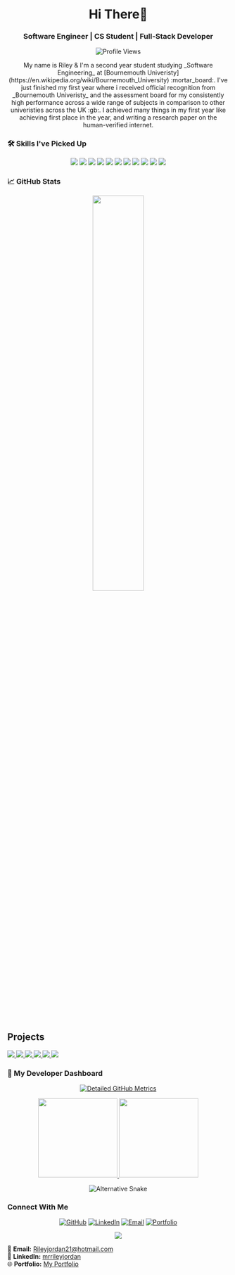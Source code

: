

<h1 align="center">Hi There👋</h1>
<h3 align="center">Software Engineer | CS Student | Full-Stack Developer</h3>

<p align="center">
  <img src="https://komarev.com/ghpvc/?username=xmrenigmax&label=Profile%20views&color=0e75b6&style=flat" alt="Profile Views"/>
</p>


<div align="center">
My name is Riley & I'm a second year student studying _Software Engineering_ at [Bournemouth Univeristy](https://en.wikipedia.org/wiki/Bournemouth_University) :mortar_board:. I've just finished my first year where i received official recognition from _Bournemouth Univeristy_ and the assessment board for my consistently high performance across a wide range of subjects in comparison to other univeristies across the UK :gb:. I achieved many things in my first year like achieving first place in the year, and writing a research paper on the human-verified internet.

</div>


### 🛠️ Skills I've Picked Up

<p align="center">
  <img src="https://img.shields.io/badge/Python-3776AB?style=flat&logo=python&logoColor=white"/>
  <img src="https://img.shields.io/badge/SQL-003B57?style=flat&logo=mysql&logoColor=white"/>
  <img src="https://img.shields.io/badge/JavaScript-F7DF1E?style=flat&logo=javascript&logoColor=black"/>
  <img src="https://img.shields.io/badge/HTML5-E34F26?style=flat&logo=html5&logoColor=white"/>
  <img src="https://img.shields.io/badge/CSS3-1572B6?style=flat&logo=css3&logoColor=white"/>
  <img src="https://img.shields.io/badge/React-61DAFB?style=flat&logo=react&logoColor=black"/>
  <img src="https://img.shields.io/badge/Node.js-339933?style=flat&logo=node.js&logoColor=white"/>
  <img src="https://img.shields.io/badge/TypeScript-3178C6?style=flat&logo=typescript&logoColor=white"/>
  <img src="https://img.shields.io/badge/Git-F05032?style=flat&logo=git&logoColor=white"/>
  <img src="https://img.shields.io/badge/PostgreSQL-4169E1?style=flat&logo=postgresql&logoColor=white"/>
    <img src="https://img.shields.io/badge/Java-007396?style=flat&logo=java&logoColor=white"/>
</p>

### 📈 GitHub Stats

<p align="center">
  <img src="https://github-readme-stats.vercel.app/api?username=xmrenigmax&show_icons=true&theme=tokyonight" width="48%"/>
</p>

## Projects

<a href="https://github.com/xmrenigmax/AgileTaskManager">
    <picture>
        <source
            srcset="https://github-readme-stats.vercel.app/api/pin/?username=xmrenigmax&repo=AgileTaskManager&theme=vue-dark&hide_border=true"
            media="(prefers-color-scheme: dark)"
        />
        <source
            srcset="https://github-readme-stats.vercel.app/api/pin/?username=xmrenigmax&repo=AgileTaskManager&theme=vue"
            media="(prefers-color-scheme: light), (prefers-color-scheme: no-preference)"
        />
        <img src="https://github-readme-stats.vercel.app/api/pin/?username=xmrenigmax&repo=AgileTaskManager&theme=vue"/>
    </picture>
</a>

<a href="https://github.com/xmrenigmax/MyPortfolio">
    <picture>
        <source
            srcset="https://github-readme-stats.vercel.app/api/pin/?username=xmrenigmax&repo=MyPortfolio&theme=vue-dark&hide_border=true"
            media="(prefers-color-scheme: dark)"
        />
        <source
            srcset="https://github-readme-stats.vercel.app/api/pin/?username=xmrenigmax&repo=MyPortfolio&theme=vue"
            media="(prefers-color-scheme: light), (prefers-color-scheme: no-preference)"
        />
        <img src="https://github-readme-stats.vercel.app/api/pin/?username=xmrenigmax&repo=MyPortfolio&theme=vue"/>
    </picture>
</a>

<a href="https://github.com/xmrenigmax/DataVisuals">
    <picture>
        <source
            srcset="https://github-readme-stats.vercel.app/api/pin/?username=xmrenigmax&repo=DataVisuals&theme=vue-dark&hide_border=true"
            media="(prefers-color-scheme: dark)"
        />
        <source
            srcset="https://github-readme-stats.vercel.app/api/pin/?username=xmrenigmax&repo=DataVisuals&theme=vue"
            media="(prefers-color-scheme: light), (prefers-color-scheme: no-preference)"
        />
        <img src="https://github-readme-stats.vercel.app/api/pin/?username=xmrenigmax&repo=DataVisuals&theme=vue"/>
    </picture>
</a>

<a href="https://github.com/xmrenigmax/L4_Coursework_Programming">
    <picture>
        <source
            srcset="https://github-readme-stats.vercel.app/api/pin/?username=xmrenigmax&repo=L4_Coursework_Programming&theme=vue-dark&hide_border=true"
            media="(prefers-color-scheme: dark)"
        />
        <source
            srcset="https://github-readme-stats.vercel.app/api/pin/?username=xmrenigmax&repo=L4_Coursework_Programming&theme=vue"
            media="(prefers-color-scheme: light), (prefers-color-scheme: no-preference)"
        />
        <img src="https://github-readme-stats.vercel.app/api/pin/?username=xmrenigmax&repo=L4_Coursework_Programming&theme=vue"/>
    </picture>
</a>

<a href="https://github.com/xmrenigmax/L4_MathsAssignmentRepo">
    <picture>
        <source
            srcset="https://github-readme-stats.vercel.app/api/pin/?username=xmrenigmax&repo=L4_MathsAssignmentRepo&theme=vue-dark&hide_border=true"
            media="(prefers-color-scheme: dark)"
        />
        <source
            srcset="https://github-readme-stats.vercel.app/api/pin/?username=xmrenigmax&repo=L4_MathsAssignmentRepo&theme=vue"
            media="(prefers-color-scheme: light), (prefers-color-scheme: no-preference)"
        />
        <img src="https://github-readme-stats.vercel.app/api/pin/?username=xmrenigmax&repo=L4_MathsAssignmentRepo&theme=vue"/>
    </picture>
</a>

<a href="https://github.com/xmrenigmax/Hackerrank">
    <picture>
        <source
            srcset="https://github-readme-stats.vercel.app/api/pin/?username=xmrenigmax&repo=Hackerrank&theme=vue-dark&hide_border=true"
            media="(prefers-color-scheme: dark)"
        />
        <source
            srcset="https://github-readme-stats.vercel.app/api/pin/?username=xmrenigmax&repo=Hackerrank&theme=vue"
            media="(prefers-color-scheme: light), (prefers-color-scheme: no-preference)"
        />
        <img src="https://github-readme-stats.vercel.app/api/pin/?username=xmrenigmax&repo=Hackerrank&theme=vue"/>
    </picture>
</a>

### 🌟 My Developer Dashboard

<div align="center">

<!-- Working Metrics Link (Embedded) -->
[![Detailed GitHub Metrics](https://img.shields.io/badge/My_Full_Stats-%F0%9F%8E%AF-blue?style=for-the-badge&logo=github)](https://metrics.lecoq.io/insights?user=xmrenigmax)

<!-- Guaranteed Working Elements -->
<a href="https://git.io/streak-stats">
  <img src="https://streak-stats.demolab.com?user=xmrenigmax&theme=vue-dark&hide_border=true&background=0D1117&dates=58A6FF&fire=FF9B45" height="180"/>
</a>

<a href="https://github.com/anuraghazra/github-readme-stats">
  <img src="https://github-readme-stats.vercel.app/api?username=xmrenigmax&show_icons=true&theme=vue-dark&hide_border=true" height="180"/>
</a>

![Alternative Snake](https://github-profile-snake.vercel.app/github-contribution.svg?user=xmrenigmax&theme=github-dark)
</div>

### Connect With Me

<div align="center">
  
[![GitHub](https://img.shields.io/badge/GitHub-100000?style=for-the-badge&logo=github&logoColor=white)](https://github.com/xmrenigmax)
[![LinkedIn](https://img.shields.io/badge/LinkedIn-0077B5?style=for-the-badge&logo=linkedin&logoColor=white)](https://uk.linkedin.com/in/mrrileyjordan)
[![Email](https://img.shields.io/badge/Email-D14836?style=for-the-badge&logo=gmail&logoColor=white)](mailto:Rileyjordan21@hotmail.com)
[![Portfolio](https://img.shields.io/badge/Portfolio-%23000000.svg?style=for-the-badge&logo=vercel&logoColor=white)](https://my-portfolio-gold-five-45.vercel.app/)

</div>

<div align="center">
  <a href="https://github.com/xmrenigmax">
    <picture>
      <source
        srcset="https://readme-stats-git-main-xmrenigmaxs-projects.vercel.app/api?username=xmrenigmax&show_icons=true&theme=vue-dark&hide_border=true"
        media="(prefers-color-scheme: dark)"
      />
      <img src="https://readme-stats-git-main-xmrenigmaxs-projects.vercel.app/api?username=xmrengimax&show_icons=true&theme=vue&hide_border=true"/>
    </picture>
  </a>
</div>

📧 **Email:** [Rileyjordan21@hotmail.com](mailto:Rileyjordan21@hotmail.com)  
🔗 **LinkedIn:** [mrrileyjordan](https://uk.linkedin.com/in/mrrileyjordan)  
🌐 **Portfolio:** [My Portfolio](https://my-portfolio-gold-five-45.vercel.app/)
